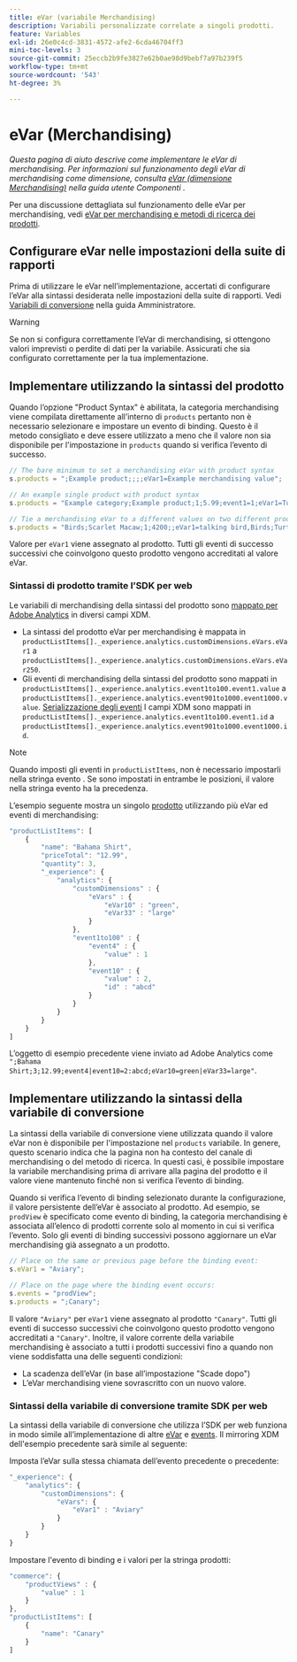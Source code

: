 ```yaml
---
title: eVar (variabile Merchandising)
description: Variabili personalizzate correlate a singoli prodotti.
feature: Variables
exl-id: 26e0c4cd-3831-4572-afe2-6cda46704ff3
mini-toc-levels: 3
source-git-commit: 25eccb2b9fe3827e62b0ae98d9bebf7a97b239f5
workflow-type: tm+mt
source-wordcount: '543'
ht-degree: 3%

---
```


# eVar  (Merchandising)

*Questa pagina di aiuto descrive come implementare le eVar di merchandising. Per informazioni sul funzionamento degli eVar di merchandising come dimensione, consulta [eVar (dimensione Merchandising)](/help/components/dimensions/evar-merchandising.md) nella guida utente Componenti .*

Per una discussione dettagliata sul funzionamento delle eVar per merchandising, vedi [eVar per merchandising e metodi di ricerca dei prodotti](https://experienceleague.adobe.com/docs/analytics/admin/admin-tools/conversion-variables/merchandising-evars.html?lang=it).

## Configurare eVar nelle impostazioni della suite di rapporti

Prima di utilizzare le eVar nell’implementazione, accertati di configurare l’eVar alla sintassi desiderata nelle impostazioni della suite di rapporti. Vedi [Variabili di conversione](/help/admin/admin/conversion-var-admin/conversion-var-admin.md) nella guida Amministratore.

>[!WARNING]
>
>Se non si configura correttamente l’eVar di merchandising, si ottengono valori imprevisti o perdite di dati per la variabile. Assicurati che sia configurato correttamente per la tua implementazione.

## Implementare utilizzando la sintassi del prodotto

Quando l’opzione &quot;Product Syntax&quot; è abilitata, la categoria merchandising viene compilata direttamente all’interno di `products` pertanto non è necessario selezionare e impostare un evento di binding. Questo è il metodo consigliato e deve essere utilizzato a meno che il valore non sia disponibile per l&#39;impostazione in `products` quando si verifica l’evento di successo.

```js
// The bare minimum to set a merchandising eVar with product syntax
s.products = ";Example product;;;;eVar1=Example merchandising value";

// An example single product with product syntax
s.products = "Example category;Example product;1;5.99;event1=1;eVar1=Turtles";

// Tie a merchandising eVar to a different values on two different products
s.products = "Birds;Scarlet Macaw;1;4200;;eVar1=talking bird,Birds;Turtle dove;2;550;;eVar1=love birds";
```

Valore per `eVar1` viene assegnato al prodotto. Tutti gli eventi di successo successivi che coinvolgono questo prodotto vengono accreditati al valore eVar.

### Sintassi di prodotto tramite l’SDK per web

Le variabili di merchandising della sintassi del prodotto sono [mappato per Adobe Analytics](https://experienceleague.adobe.com/docs/analytics/implementation/aep-edge/variable-mapping.html?lang=it) in diversi campi XDM.

* La sintassi del prodotto eVar per merchandising è mappata in `productListItems[]._experience.analytics.customDimensions.eVars.eVar1` a `productListItems[]._experience.analytics.customDimensions.eVars.eVar250`.
* Gli eventi di merchandising della sintassi del prodotto sono mappati in `productListItems[]._experience.analytics.event1to100.event1.value` a `productListItems[]._experience.analytics.event901to1000.event1000.value`. [Serializzazione degli eventi](events/event-serialization.md) I campi XDM sono mappati in `productListItems[]._experience.analytics.event1to100.event1.id` a `productListItems[]._experience.analytics.event901to1000.event1000.id`.

>[!NOTE]
>
>Quando imposti gli eventi in `productListItems`, non è necessario impostarli nella stringa evento . Se sono impostati in entrambe le posizioni, il valore nella stringa evento ha la precedenza.

L’esempio seguente mostra un singolo [prodotto](products.md) utilizzando più eVar ed eventi di merchandising:

```js
"productListItems": [
    {
        "name": "Bahama Shirt",
        "priceTotal": "12.99",
        "quantity": 3,
        "_experience": {
            "analytics": {
                "customDimensions" : {
                    "eVars" : {
                        "eVar10" : "green",
                        "eVar33" : "large"
                    }
                },
                "event1to100" : {
                    "event4" : {
                        "value" : 1
                    },
                    "event10" : {
                        "value" : 2,
                        "id" : "abcd"
                    }
                }
            }
        }
    }
]
```

L’oggetto di esempio precedente viene inviato ad Adobe Analytics come `";Bahama Shirt;3;12.99;event4|event10=2:abcd;eVar10=green|eVar33=large"`.

## Implementare utilizzando la sintassi della variabile di conversione

La sintassi della variabile di conversione viene utilizzata quando il valore eVar non è disponibile per l&#39;impostazione nel `products` variabile. In genere, questo scenario indica che la pagina non ha contesto del canale di merchandising o del metodo di ricerca. In questi casi, è possibile impostare la variabile merchandising prima di arrivare alla pagina del prodotto e il valore viene mantenuto finché non si verifica l’evento di binding.

Quando si verifica l’evento di binding selezionato durante la configurazione, il valore persistente dell’eVar è associato al prodotto. Ad esempio, se `prodView` è specificato come evento di binding, la categoria merchandising è associata all’elenco di prodotti corrente solo al momento in cui si verifica l’evento. Solo gli eventi di binding successivi possono aggiornare un eVar merchandising già assegnato a un prodotto.

```js
// Place on the same or previous page before the binding event:
s.eVar1 = "Aviary";

// Place on the page where the binding event occurs:
s.events = "prodView";
s.products = ";Canary";
```

Il valore `"Aviary"` per `eVar1` viene assegnato al prodotto `"Canary"`. Tutti gli eventi di successo successivi che coinvolgono questo prodotto vengono accreditati a `"Canary"`. Inoltre, il valore corrente della variabile merchandising è associato a tutti i prodotti successivi fino a quando non viene soddisfatta una delle seguenti condizioni:

* La scadenza dell’eVar (in base all’impostazione &quot;Scade dopo&quot;)
* L’eVar merchandising viene sovrascritto con un nuovo valore.

### Sintassi della variabile di conversione tramite SDK per web

La sintassi della variabile di conversione che utilizza l’SDK per web funziona in modo simile all’implementazione di altre [eVar](evar.md) e [events](events/events-overview.md). Il mirroring XDM dell&#39;esempio precedente sarà simile al seguente:

Imposta l’eVar sulla stessa chiamata dell’evento precedente o precedente:

```js
"_experience": {
    "analytics": {
        "customDimensions": {
            "eVars": {
                "eVar1" : "Aviary"
            }
        }
    }
}
```

Impostare l&#39;evento di binding e i valori per la stringa prodotti:

```js
"commerce": {
    "productViews" : {
        "value" : 1
    }
},
"productListItems": [
    {
        "name": "Canary"
    }
]
```
